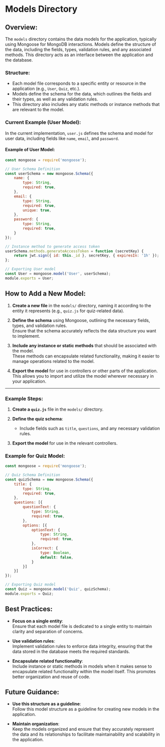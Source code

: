# Models Directory

## Overview:
The `models` directory contains the data models for the application, typically using Mongoose for MongoDB interactions. Models define the structure of the data, including the fields, types, validation rules, and any associated methods. This directory acts as an interface between the application and the database.

### Structure:
- Each model file corresponds to a specific entity or resource in the application (e.g., `User`, `Quiz`, etc.).
- Models define the schema for the data, which outlines the fields and their types, as well as any validation rules.
- This directory also includes any static methods or instance methods that are relevant to the model.

### Current Example (User Model):
In the current implementation, `user.js` defines the schema and model for user data, including fields like `name`, `email`, and `password`. 

#### Example of User Model:
```js
const mongoose = require('mongoose');

// User Schema Definition
const userSchema = new mongoose.Schema({
    name: {
        type: String,
        required: true,
    },
    email: {
        type: String,
        required: true,
        unique: true,
    },
    password: {
        type: String,
        required: true,
    }
});

// Instance method to generate access token
userSchema.methods.generateAccessToken = function (secretKey) {
    return jwt.sign({ id: this._id }, secretKey, { expiresIn: '1h' });
};

// Exporting User model
const User = mongoose.model('User', userSchema);
module.exports = User;
```

## How to Add a New Model:

1. **Create a new file** in the `models/` directory, naming it according to the entity it represents (e.g., `quiz.js` for quiz-related data).

2. **Define the schema** using Mongoose, outlining the necessary fields, types, and validation rules.  
   Ensure that the schema accurately reflects the data structure you want to implement.

3. **Include any instance or static methods** that should be associated with the model.  
   These methods can encapsulate related functionality, making it easier to manage operations related to the model.

4. **Export the model** for use in controllers or other parts of the application.  
   This allows you to import and utilize the model wherever necessary in your application.

---

### Example Steps:

1. **Create a `quiz.js`** file in the `models/` directory.

2. **Define the quiz schema**:
   - Include fields such as `title`, `questions`, and any necessary validation rules.

3. **Export the model** for use in the relevant controllers.

### Example for Quiz Model:
```js
const mongoose = require('mongoose');

// Quiz Schema Definition
const quizSchema = new mongoose.Schema({
    title: {
        type: String,
        required: true,
    },
    questions: [{
        questionText: {
            type: String,
            required: true,
        },
        options: [{
            optionText: {
                type: String,
                required: true,
            },
            isCorrect: {
                type: Boolean,
                default: false,
            }
        }]
    }]
});

// Exporting Quiz model
const Quiz = mongoose.model('Quiz', quizSchema);
module.exports = Quiz;
```

## Best Practices:

- **Focus on a single entity**:  
  Ensure that each model file is dedicated to a single entity to maintain clarity and separation of concerns.

- **Use validation rules**:  
  Implement validation rules to enforce data integrity, ensuring that the data stored in the database meets the required standards.

- **Encapsulate related functionality**:  
  Include instance or static methods in models when it makes sense to encapsulate related functionality within the model itself. This promotes better organization and reuse of code.


## Future Guidance:

- **Use this structure as a guideline**:  
  Follow this model structure as a guideline for creating new models in the application.

- **Maintain organization**:  
  Keep the models organized and ensure that they accurately represent the data and its relationships to facilitate maintainability and scalability in the application.
